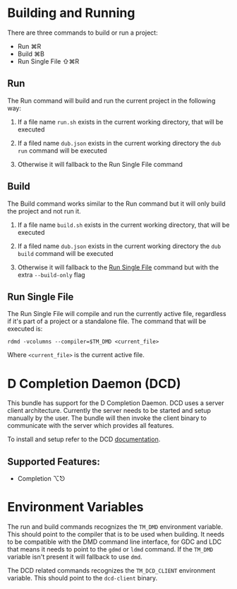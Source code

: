# Building and Running

There are three commands to build or run a project:

* Run ⌘R
* Build ⌘B
* Run Single File ⇧⌘R

## Run

The Run command will build and run the current project in the following way:

1. If a file name `run.sh` exists in the current working directory, that will
be executed

2. If a filed name `dub.json` exists in the current working directory
the `dub run` command will be executed

3. Otherwise it will fallback to the Run Single File command

## Build

The Build command works similar to the Run command but it will only build the
project and not run it.

1. If a file name `build.sh` exists in the current working directory, that will
be executed

2. If a filed name `dub.json` exists in the current working directory
the `dub build` command will be executed

3. Otherwise it will fallback to the <a href="javascript:goTo('sect_1.3')">Run Single File</a> command but with the extra
`--build-only` flag

## Run Single File

The Run Single File will compile and run the currently active file, regardless
if it's part of a project or a standalone file. The command that will be
executed is:

    rdmd -vcolumns --compiler=$TM_DMD <current_file>

Where `<current_file>` is the current active file.

# D Completion Daemon (DCD)

This bundle has support for the D Completion Daemon. DCD uses a server client
architecture. Currently the server needs to be started and setup manually by
the user. The bundle will then invoke the client binary to communicate with the
server which provides all features.

To install and setup refer to the DCD
[documentation](https://github.com/Hackerpilot/dcd#setup).

## Supported Features:

* Completion ⌥⎋

# Environment Variables

The run and build commands recognizes the `TM_DMD` environment variable. This
should point to the compiler that is to be used when building. It needs to be
compatible with the DMD command line interface, for GDC and LDC that means it
needs to point to the `gdmd` or `ldmd` command. If the `TM_DMD` variable isn't
present it will fallback to use `dmd`.

The DCD related commands recognizes the `TM_DCD_CLIENT` environment
variable. This should point to the `dcd-client` binary.
